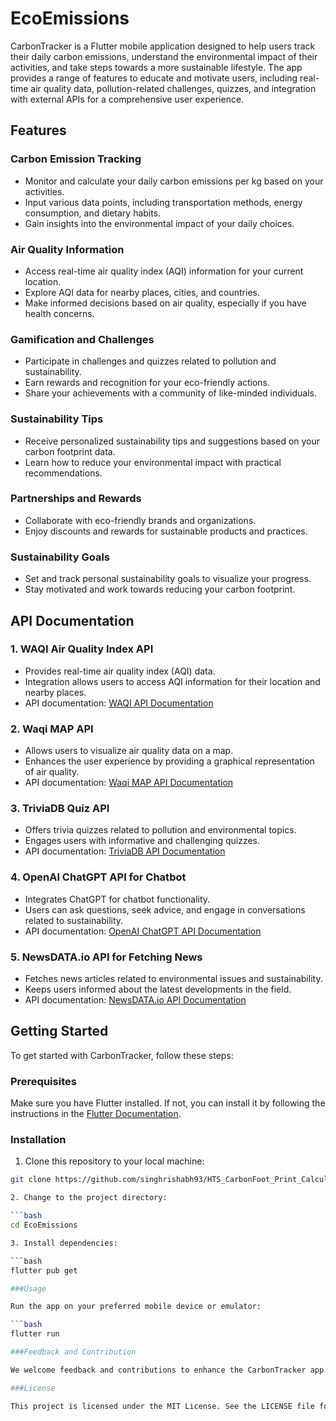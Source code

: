 # EcoEmissions

CarbonTracker is a Flutter mobile application designed to help users track their daily carbon emissions, understand the environmental impact of their activities, and take steps towards a more sustainable lifestyle. The app provides a range of features to educate and motivate users, including real-time air quality data, pollution-related challenges, quizzes, and integration with external APIs for a comprehensive user experience.


## Features

### Carbon Emission Tracking
- Monitor and calculate your daily carbon emissions per kg based on your activities.
- Input various data points, including transportation methods, energy consumption, and dietary habits.
- Gain insights into the environmental impact of your daily choices.

### Air Quality Information
- Access real-time air quality index (AQI) information for your current location.
- Explore AQI data for nearby places, cities, and countries.
- Make informed decisions based on air quality, especially if you have health concerns.

### Gamification and Challenges
- Participate in challenges and quizzes related to pollution and sustainability.
- Earn rewards and recognition for your eco-friendly actions.
- Share your achievements with a community of like-minded individuals.

### Sustainability Tips
- Receive personalized sustainability tips and suggestions based on your carbon footprint data.
- Learn how to reduce your environmental impact with practical recommendations.

### Partnerships and Rewards
- Collaborate with eco-friendly brands and organizations.
- Enjoy discounts and rewards for sustainable products and practices.

### Sustainability Goals
- Set and track personal sustainability goals to visualize your progress.
- Stay motivated and work towards reducing your carbon footprint.

## API Documentation

### 1. WAQI Air Quality Index API
- Provides real-time air quality index (AQI) data.
- Integration allows users to access AQI information for their location and nearby places.
- API documentation: [WAQI API Documentation](https://waqi.info/api)

### 2. Waqi MAP API
- Allows users to visualize air quality data on a map.
- Enhances the user experience by providing a graphical representation of air quality.
- API documentation: [Waqi MAP API Documentation](https://waqi.info/api/map)

### 3. TriviaDB Quiz API
- Offers trivia quizzes related to pollution and environmental topics.
- Engages users with informative and challenging quizzes.
- API documentation: [TriviaDB API Documentation](https://triviadb.net/docs)

### 4. OpenAI ChatGPT API for Chatbot
- Integrates ChatGPT for chatbot functionality.
- Users can ask questions, seek advice, and engage in conversations related to sustainability.
- API documentation: [OpenAI ChatGPT API Documentation](https://beta.openai.com/docs/)

### 5. NewsDATA.io API for Fetching News
- Fetches news articles related to environmental issues and sustainability.
- Keeps users informed about the latest developments in the field.
- API documentation: [NewsDATA.io API Documentation](https://newsdata.io/docs/)

## Getting Started

To get started with CarbonTracker, follow these steps:

### Prerequisites

Make sure you have Flutter installed. If not, you can install it by following the instructions in the [Flutter Documentation](https://flutter.dev/docs/get-started/install).

### Installation

1. Clone this repository to your local machine:

```bash
git clone https://github.com/singhrishabh93/HTS_CarbonFoot_Print_Calculator.git

2. Change to the project directory:

```bash
cd EcoEmissions

3. Install dependencies:

```bash
flutter pub get

###Usage

Run the app on your preferred mobile device or emulator:

```bash
flutter run

###Feedback and Contribution

We welcome feedback and contributions to enhance the CarbonTracker app. Feel free to open issues, suggest improvements, or contribute to the development of new features. Together, we can make a positive impact on the environment and promote sustainable living.

###License

This project is licensed under the MIT License. See the LICENSE file for details.
